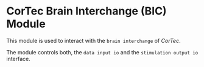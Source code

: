 # CorTec Brain Interchange (BIC) Module

This module is used to interact with the `brain interchange` of *CorTec*.

The module controls both, the `data input io` and the `stimulation output io` interface.




